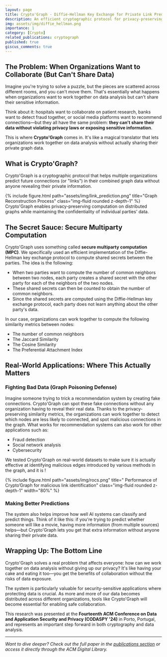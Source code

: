 ```yaml
---
layout: page
title: Crypto'Graph - Diffie-Hellman Key Exchange for Private Link Prediction
description: An efficient cryptographic protocol for privacy-preserving link prediction on distributed graphs
img: assets/img/diffie_hellman.png
importance: 1
category: [Crypto]
related_publications: cryptograph
published: true
giscus_comments: true
---
```


## The Problem: When Organizations Want to Collaborate (But Can't Share Data)

Imagine you're trying to solve a puzzle, but the pieces are scattered across different rooms, and you can't move them. That's essentially what happens when organizations want to work together on data analysis but can't share their sensitive information.

Think about it: hospitals want to collaborate on patient research, banks want to detect fraud together, or social media platforms want to recommend connections—but they all have the same problem: **they can't share their data without violating privacy laws or exposing sensitive information**.

This is where **Crypto'Graph** comes in. It's like a magical translator that lets organizations work together on data analysis without actually sharing their private graph data.

## What is Crypto'Graph?

Crypto'Graph is a cryptographic protocol that helps multiple organizations predict future connections (or "links") in their combined graph data without anyone revealing their private information.

<div class="row">
    <div class="col-sm mt-3 mt-md-0">
        {% include figure.html path="assets/img/link_prediction.png" title="Graph Reconstruction Process" class="img-fluid rounded z-depth-1" %}
    </div>
</div>
<div class="caption">
    Crypto'Graph enables privacy-preserving computation on distributed graphs while maintaining the confidentiality of individual parties' data.
</div>


## The Secret Sauce: Secure Multiparty Computation
Crypto'Graph uses something called **secure multiparty computation (MPC)**. We specifically used an efficient implementation of the Diffie-Hellman key exchange protocol to compute shared secrets between the parties.
The idea is the following:
- When two parties want to compute the number of common neighbors between two nodes, each party creates a shared secret with the other party for each of the neighbors of the two nodes.
- These shared secrets can then be counted to obtain the number of common neighbors.
- Since the shared secrets are computed using the Diffie-Hellman key exchange protocol, each party does not learn anything about the other party's data.

In our case, organizations can work together to compute the following similarity metrics between nodes:
- The number of common neighbors
- The Jaccard Similarity
- The Cosine Similarity
- The Preferential Attachment Index

## Real-World Applications: Where This Actually Matters

### Fighting Bad Data (Graph Poisoning Defense)
Imagine someone trying to trick a recommendation system by creating fake connections. Crypto'Graph can spot these fake connections without any organization having to reveal their real data. Thanks to the privacy-preserving similarity metrics, the organizations can work together to detect which nodes are less likely to connected, and spot malicious connections in the graph. 
What works for recommendation systems can also work for other applications such as:
- Fraud detection
- Social network analysis
- Cybersecurity

We tested Crypto'Graph on real-world datasets to make sure it is actually effective at identifying malicious edges introduced by various methods in the graph, and it is !

<div class="row">
    <div class="col-sm mt-3 mt-md-0 text-center">
        {% include figure.html path="assets/img/rocs.png" title=" Performance of Crypto’Graph for malicious link identification" class="img-fluid rounded z-depth-1" width="80%" %}
    </div>
</div>


### Making Better Predictions
The system also helps improve how well AI systems can classify and predict things. Think of it like this: if you're trying to predict whether someone will like a movie, having more information (from multiple sources) helps—but Crypto'Graph lets you get that extra information without anyone sharing their private data. 

## Wrapping Up: The Bottom Line

Crypto'Graph solves a real problem that affects everyone: how can we work together on data analysis without giving up our privacy? It's like having your cake and eating it too—you get the benefits of collaboration without the risks of data exposure.

The system is particularly valuable for security-sensitive applications where protecting data is crucial. As more and more of our data becomes distributed across different organizations, tools like Crypto'Graph will become essential for enabling safe collaboration.

This research was presented at the **Fourteenth ACM Conference on Data and Application Security and Privacy (CODASPY '24)** in Porto, Portugal, and represents an important step forward in both cryptography and data analysis.

---

*Want to dive deeper? Check out the full paper in the [publications section](/publications/) or access it directly through the ACM Digital Library.*
